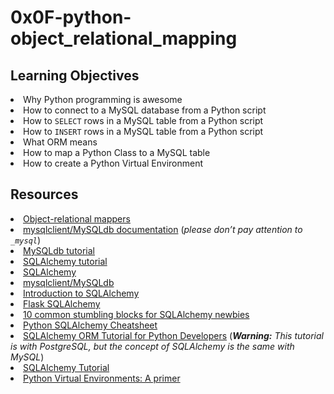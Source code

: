 # 0x0F-python-object_relational_mapping

## Learning Objectives
<li>Why Python programming is awesome</li>
<li>How to connect to a MySQL database from a Python script</li>
<li>How to <code>SELECT</code> rows in a MySQL table from a Python script</li>
<li>How to <code>INSERT</code> rows in a MySQL table from a Python script </li>
<li>What ORM means</li>
<li>How to map a Python Class to a MySQL table</li>
<li>How to create a Python Virtual Environment</li>

## Resources
<li><a href="/rltoken/a8DUOWhXpNX3TEwgyT-U8A" target="_blank" title="Object-relational mappers">Object-relational mappers</a> </li>
<li><a href="/rltoken/JtFaKjnqxudr6Hi05Us1Lw" target="_blank" title="mysqlclient/MySQLdb documentation">mysqlclient/MySQLdb documentation</a> (<em>please don’t pay attention to <code>_mysql</code></em>)</li>
<li><a href="/rltoken/TdUSYFNGbXJG1WjCEoq5FA" target="_blank" title="MySQLdb tutorial">MySQLdb tutorial</a> </li>
<li><a href="/rltoken/YyL5hsscviNH04XGW-XpfA" target="_blank" title="SQLAlchemy tutorial">SQLAlchemy tutorial</a> </li>
<li><a href="/rltoken/j9azWF2Db_2rNolTxOF3SA" target="_blank" title="SQLAlchemy">SQLAlchemy</a> </li>
<li><a href="/rltoken/0zLhY9KqKjn-zmdb7X598Q" target="_blank" title="mysqlclient/MySQLdb">mysqlclient/MySQLdb</a> </li>
<li><a href="/rltoken/pw50Bl1Bj84wksxm018dwA" target="_blank" title="Introduction to SQLAlchemy">Introduction to SQLAlchemy</a> </li>
<li><a href="/rltoken/B-xIdMtGvpus8vHxAIRrPg" target="_blank" title="Flask SQLAlchemy">Flask SQLAlchemy</a> </li>
<li><a href="/rltoken/deIzPMrfK8Ixqm-AboFHWg" target="_blank" title="10 common stumbling blocks for SQLAlchemy newbies">10 common stumbling blocks for SQLAlchemy newbies</a> </li>
<li><a href="/rltoken/dZfUNK3lJicGMK5PU0bE7Q" target="_blank" title="Python SQLAlchemy Cheatsheet">Python SQLAlchemy Cheatsheet</a> </li>
<li><a href="/rltoken/hNxBKC8lHge5XjsRO8ksHQ" target="_blank" title="SQLAlchemy ORM Tutorial for Python Developers">SQLAlchemy ORM Tutorial for Python Developers</a> (<em><strong>Warning:</strong> This tutorial is with PostgreSQL, but the concept of SQLAlchemy is the same with MySQL</em>)</li>
<li><a href="/rltoken/5G_R2NmQRFqiZb84qxYERQ" target="_blank" title="SQLAlchemy Tutorial">SQLAlchemy Tutorial</a></li>
<li><a href="/rltoken/OXle6kXpmD88D0WbgbTWqg" target="_blank" title="Python Virtual Environments: A primer">Python Virtual Environments: A primer</a></li>
